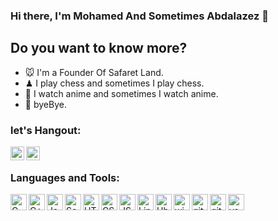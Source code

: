 ### Hi there, I'm Mohamed And Sometimes Abdalazez 👋 


## Do you want to know more?

- 🐭 I'm a Founder Of Safaret Land.
- ♟ I play chess and sometimes I play chess.
- 🦊 I watch anime and sometimes I watch anime.
- 👋 byeBye.

### let's Hangout:

[<img align="left" alt="Mohamed | Facebook" width="22px" src="https://cdn.jsdelivr.net/npm/simple-icons@v3/icons/facebook.svg" />][facebook]

[<img align="left" alt="Mohamed | LinkedIn" width="22px" src="https://cdn.jsdelivr.net/npm/simple-icons@v3/icons/linkedin.svg" />][linkedin]

<br />

### Languages and Tools:

<img align="left" alt="C" width="26px" src="https://i.postimg.cc/9MR76H2M/icons8-c-96.png" />
<img align="left" alt="C++" width="26px" src="https://i.postimg.cc/8PGWs3DF/icons8-c-48.png" />
<img align="left" alt="Java" width="26px" src="https://i.postimg.cc/W1F2VNK0/icons8-java.gif" />
<img align="left" alt="Scala" width="26px" src="https://i.postimg.cc/D06q7dSp/icons8-scala-a-general-purpose-programming-language-with-strong-static-type-system-96.png" />
<img align="left" alt="HTML5" width="26px" src="https://i.postimg.cc/rwsx1rHx/icons8-html-5-480.png" />
<img align="left" alt="CSS3" width="26px" src="https://i.postimg.cc/Df5SxzLg/icons8-css3-480.png" />
<img align="left" alt="JS" width="26px" src="https://i.postimg.cc/L6pMgknQ/icons8-javascript.gif" />
<img align="left" alt="Linux" width="26px" src="https://i.postimg.cc/L6tgjVvJ/icons8-linux.gif" />
<img align="left" alt="Ubuntu" width="26px" src="https://i.postimg.cc/hPTZxNHV/icons8-ubuntu-96.png" />
<img align="left" alt="windows" width="26px" src="https://i.postimg.cc/7ZcNW98q/icons8-windows-10-500.png" />
<img align="left" alt="git" width="26px" src="https://i.postimg.cc/W1R3YqWQ/icons8-git-480.png" />
<img align="left" alt="github" width="26px" src="https://i.postimg.cc/0r1snDkn/icons8-github-240.png" />
<img align="left" alt="vs code" width="26px" src="https://i.postimg.cc/m20fW0Hn/icons8-visual-studio-code-2019-480.png" />

<br />

[facebook]: https://www.facebook.com/mohamed.abdalazez.9678/
[linkedin]: https://www.linkedin.com/in/mohamed818/
